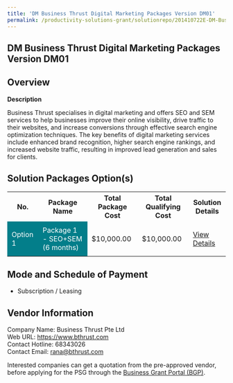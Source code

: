 ```yaml
---
title: 'DM Business Thrust Digital Marketing Packages Version DM01'
permalink: /productivity-solutions-grant/solutionrepo/201410722E-DM-Busnss-Thrust-Dgtl-Mrktng-PKG-v-DM01-G
---
```


## DM Business Thrust Digital Marketing Packages Version DM01

## Overview

**Description**

Business Thrust specialises in digital marketing and offers SEO and SEM services to help businesses improve their online visibility, drive traffic to their websites, and increase conversions through effective search engine optimization techniques. The key benefits of digital marketing services include enhanced brand recognition, higher search engine rankings, and increased website traffic, resulting in improved lead generation and sales for clients.

## Solution Packages Option(s)

<table>
<tr>
<th><b>No.</b></th>
<th><b>Package Name</b></th>
<th><b>Total Package Cost</b></th>
<th><b>Total Qualifying Cost</b></th>
<th><b>Solution Details</b></th>
</tr>
<tr>
<td style='padding: 10px; background-color: #037E8A; color: #FFFFFF;'>Option 1</td>
<td style='padding: 10px; background-color: #037E8A; color: #FFFFFF;'>Package 1 - SEO+SEM (6 months)</td>
<td style='padding: 10px;'>$10,000.00</td>
<td style='padding: 10px;'>$10,000.00</td>
<td style='padding: 10px;'><a href='/psg/Business_Thrust_DMBusinessThrust_Desensitised_Annex3_Part1.pdf' target='_blank'>View Details</a></td>
</tr>
</table>

## Mode and Schedule of Payment

 - Subscription / Leasing

## Vendor Information

 Company Name: Business Thrust Pte Ltd<br>Web URL: https://www.bthrust.com <br>Contact Hotline: 68343026 <br>Contact Email: rana@bthrust.com <br>

Interested companies can get a quotation from the pre-approved vendor, before applying for the PSG through the <a href='https://www.businessgrants.gov.sg/' target='_blank' rel='noopener'>Business Grant Portal (BGP)</a>.

<script src="/jquery/resize-tables.js"></script>
